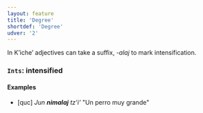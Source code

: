 ```yaml
---
layout: feature
title: 'Degree'
shortdef: 'Degree'
udver: '2'
---
```


In Kʼicheʼ adjectives can take a suffix, *-alaj* to mark intensification.

### <a name="Ints">`Ints`</a>: intensified

#### Examples

* [quc] _Jun <b>nimalaj</b> tzʼiʼ_ "Un perro muy grande"
